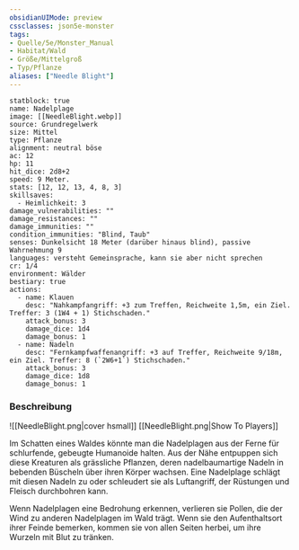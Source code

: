 ```yaml
---
obsidianUIMode: preview
cssclasses: json5e-monster
tags:
- Quelle/5e/Monster_Manual
- Habitat/Wald
- Größe/Mittelgroß
- Typ/Pflanze
aliases: ["Needle Blight"]
---
```

```statblock
statblock: true
name: Nadelplage
image: [[NeedleBlight.webp]]
source: Grundregelwerk
size: Mittel
type: Pflanze
alignment: neutral böse
ac: 12
hp: 11
hit_dice: 2d8+2
speed: 9 Meter.
stats: [12, 12, 13, 4, 8, 3]
skillsaves:
  - Heimlichkeit: 3
damage_vulnerabilities: ""
damage_resistances: ""
damage_immunities: ""
condition_immunities: "Blind, Taub"
senses: Dunkelsicht 18 Meter (darüber hinaus blind), passive Wahrnehmung 9
languages: versteht Gemeinsprache, kann sie aber nicht sprechen
cr: 1/4
environment: Wälder
bestiary: true
actions:
  - name: Klauen
    desc: "Nahkampfangriff: +3 zum Treffen, Reichweite 1,5m, ein Ziel. Treffer: 3 (1W4 + 1) Stichschaden."
    attack_bonus: 3
    damage_dice: 1d4
    damage_bonus: 1
  - name: Nadeln
    desc: "Fernkampfwaffenangriff: +3 auf Treffer, Reichweite 9/18m, ein Ziel. Treffer: 8 (`2W6+1`) Stichschaden."
    attack_bonus: 3
    damage_dice: 1d8
    damage_bonus: 1
```

### Beschreibung

![[NeedleBlight.png|cover hsmall]]
[[NeedleBlight.png|Show To Players]]

Im Schatten eines Waldes könnte man die Nadelplagen aus der Ferne für schlurfende, gebeugte Humanoide halten. Aus der Nähe entpuppen sich diese Kreaturen als grässliche Pflanzen, deren nadelbaumartige Nadeln in bebenden Büscheln über ihren Körper wachsen. Eine Nadelplage schlägt mit diesen Nadeln zu oder schleudert sie als Luftangriff, der Rüstungen und Fleisch durchbohren kann.

Wenn Nadelplagen eine Bedrohung erkennen, verlieren sie Pollen, die der Wind zu anderen Nadelplagen im Wald trägt. Wenn sie den Aufenthaltsort ihrer Feinde bemerken, kommen sie von allen Seiten herbei, um ihre Wurzeln mit Blut zu tränken.